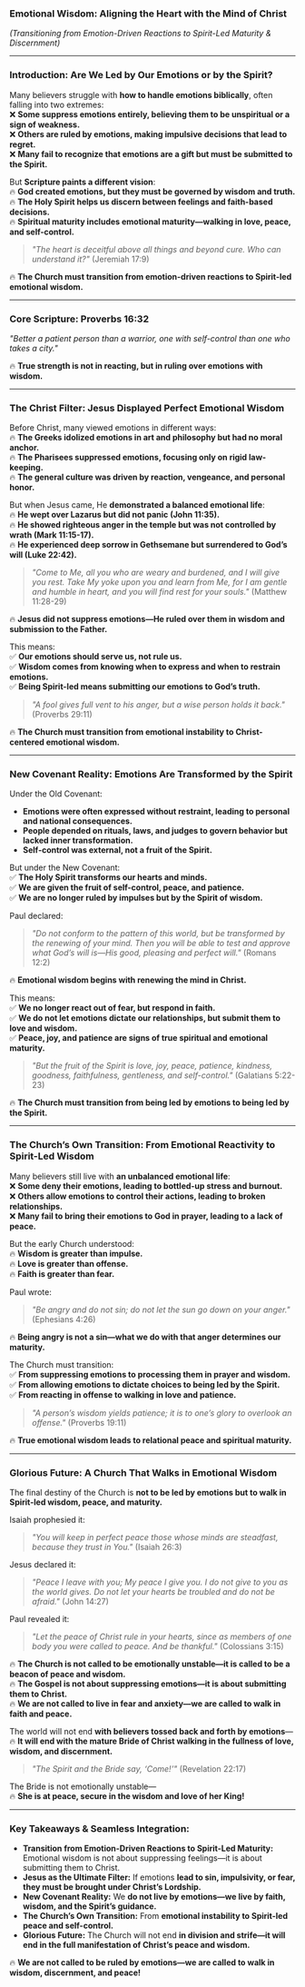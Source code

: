 ### **Emotional Wisdom: Aligning the Heart with the Mind of Christ**
_(Transitioning from Emotion-Driven Reactions to Spirit-Led Maturity & Discernment)_

---

### **Introduction: Are We Led by Our Emotions or by the Spirit?**

Many believers struggle with **how to handle emotions biblically**, often falling into two extremes:  
❌ **Some suppress emotions entirely, believing them to be unspiritual or a sign of weakness.**  
❌ **Others are ruled by emotions, making impulsive decisions that lead to regret.**  
❌ **Many fail to recognize that emotions are a gift but must be submitted to the Spirit.**

But **Scripture paints a different vision**:  
🔥 **God created emotions, but they must be governed by wisdom and truth.**  
🔥 **The Holy Spirit helps us discern between feelings and faith-based decisions.**  
🔥 **Spiritual maturity includes emotional maturity—walking in love, peace, and self-control.**

> _"The heart is deceitful above all things and beyond cure. Who can understand it?"_ (Jeremiah 17:9)

🔥 **The Church must transition from emotion-driven reactions to Spirit-led emotional wisdom.**

---

### **Core Scripture: Proverbs 16:32**

_"Better a patient person than a warrior, one with self-control than one who takes a city."_

🔥 **True strength is not in reacting, but in ruling over emotions with wisdom.**

---

### **The Christ Filter: Jesus Displayed Perfect Emotional Wisdom**

Before Christ, many viewed emotions in different ways:  
🔥 **The Greeks idolized emotions in art and philosophy but had no moral anchor.**  
🔥 **The Pharisees suppressed emotions, focusing only on rigid law-keeping.**  
🔥 **The general culture was driven by reaction, vengeance, and personal honor.**

But when Jesus came, He **demonstrated a balanced emotional life**:  
🔥 **He wept over Lazarus but did not panic (John 11:35).**  
🔥 **He showed righteous anger in the temple but was not controlled by wrath (Mark 11:15-17).**  
🔥 **He experienced deep sorrow in Gethsemane but surrendered to God’s will (Luke 22:42).**

> _"Come to Me, all you who are weary and burdened, and I will give you rest. Take My yoke upon you and learn from Me, for I am gentle and humble in heart, and you will find rest for your souls."_ (Matthew 11:28-29)

🔥 **Jesus did not suppress emotions—He ruled over them in wisdom and submission to the Father.**

This means:  
✅ **Our emotions should serve us, not rule us.**  
✅ **Wisdom comes from knowing when to express and when to restrain emotions.**  
✅ **Being Spirit-led means submitting our emotions to God’s truth.**

> _"A fool gives full vent to his anger, but a wise person holds it back."_ (Proverbs 29:11)

🔥 **The Church must transition from emotional instability to Christ-centered emotional wisdom.**

---

### **New Covenant Reality: Emotions Are Transformed by the Spirit**

Under the Old Covenant:

- **Emotions were often expressed without restraint, leading to personal and national consequences.**
- **People depended on rituals, laws, and judges to govern behavior but lacked inner transformation.**
- **Self-control was external, not a fruit of the Spirit.**

But under the New Covenant:  
✅ **The Holy Spirit transforms our hearts and minds.**  
✅ **We are given the fruit of self-control, peace, and patience.**  
✅ **We are no longer ruled by impulses but by the Spirit of wisdom.**

Paul declared:

> _"Do not conform to the pattern of this world, but be transformed by the renewing of your mind. Then you will be able to test and approve what God’s will is—His good, pleasing and perfect will."_ (Romans 12:2)

🔥 **Emotional wisdom begins with renewing the mind in Christ.**

This means:  
✅ **We no longer react out of fear, but respond in faith.**  
✅ **We do not let emotions dictate our relationships, but submit them to love and wisdom.**  
✅ **Peace, joy, and patience are signs of true spiritual and emotional maturity.**

> _"But the fruit of the Spirit is love, joy, peace, patience, kindness, goodness, faithfulness, gentleness, and self-control."_ (Galatians 5:22-23)

🔥 **The Church must transition from being led by emotions to being led by the Spirit.**

---

### **The Church’s Own Transition: From Emotional Reactivity to Spirit-Led Wisdom**

Many believers still live with **an unbalanced emotional life**:  
❌ **Some deny their emotions, leading to bottled-up stress and burnout.**  
❌ **Others allow emotions to control their actions, leading to broken relationships.**  
❌ **Many fail to bring their emotions to God in prayer, leading to a lack of peace.**

But the early Church understood:  
🔥 **Wisdom is greater than impulse.**  
🔥 **Love is greater than offense.**  
🔥 **Faith is greater than fear.**

Paul wrote:

> _"Be angry and do not sin; do not let the sun go down on your anger."_ (Ephesians 4:26)

🔥 **Being angry is not a sin—what we do with that anger determines our maturity.**

The Church must transition:  
✅ **From suppressing emotions to processing them in prayer and wisdom.**  
✅ **From allowing emotions to dictate choices to being led by the Spirit.**  
✅ **From reacting in offense to walking in love and patience.**

> _"A person’s wisdom yields patience; it is to one’s glory to overlook an offense."_ (Proverbs 19:11)

🔥 **True emotional wisdom leads to relational peace and spiritual maturity.**

---

### **Glorious Future: A Church That Walks in Emotional Wisdom**

The final destiny of the Church is **not to be led by emotions but to walk in Spirit-led wisdom, peace, and maturity.**

Isaiah prophesied it:

> _"You will keep in perfect peace those whose minds are steadfast, because they trust in You."_ (Isaiah 26:3)

Jesus declared it:

> _"Peace I leave with you; My peace I give you. I do not give to you as the world gives. Do not let your hearts be troubled and do not be afraid."_ (John 14:27)

Paul revealed it:

> _"Let the peace of Christ rule in your hearts, since as members of one body you were called to peace. And be thankful."_ (Colossians 3:15)

🔥 **The Church is not called to be emotionally unstable—it is called to be a beacon of peace and wisdom.**  
🔥 **The Gospel is not about suppressing emotions—it is about submitting them to Christ.**  
🔥 **We are not called to live in fear and anxiety—we are called to walk in faith and peace.**

The world will not end **with believers tossed back and forth by emotions**—  
🔥 **It will end with the mature Bride of Christ walking in the fullness of love, wisdom, and discernment.**

> _"The Spirit and the Bride say, ‘Come!’"_ (Revelation 22:17)

The Bride is not emotionally unstable—  
🔥 **She is at peace, secure in the wisdom and love of her King!**

---

### **Key Takeaways & Seamless Integration:**

- **Transition from Emotion-Driven Reactions to Spirit-Led Maturity:** Emotional wisdom is not about suppressing feelings—it is about submitting them to Christ.
- **Jesus as the Ultimate Filter:** If emotions **lead to sin, impulsivity, or fear, they must be brought under Christ’s Lordship.**
- **New Covenant Reality:** We **do not live by emotions—we live by faith, wisdom, and the Spirit’s guidance.**
- **The Church’s Own Transition:** From **emotional instability to Spirit-led peace and self-control.**
- **Glorious Future:** The Church will not end **in division and strife—it will end in the full manifestation of Christ’s peace and wisdom.**

🔥 **We are not called to be ruled by emotions—we are called to walk in wisdom, discernment, and peace!**
